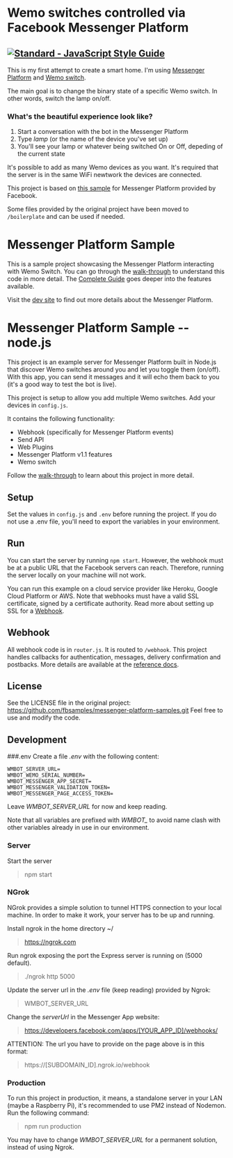 # Wemo switches controlled via Facebook Messenger Platform

[![Standard - JavaScript Style Guide](https://img.shields.io/badge/code%20style-standard-brightgreen.svg)](http://standardjs.com/)
---
This is my first attempt to create a smart home. I'm using [Messenger Platform](https://messengerplatform.fb.com/) and [Wemo switch](http://www.wemo.com/products.html).

The main goal is to change the binary state of a specific Wemo switch. In other words, switch the lamp on/off.

### What's the beautiful experience look like?
1. Start a conversation with the bot in the Messenger Platform
2. Type *lamp* (or the name of the device you've set up)
3. You'll see your lamp or whatever being switched On or Off, depeding of the current state


It's possible to add as many Wemo devices as you want. It's required that the server is in the same WiFi newtwork the devices are connected.

This project is based on [this sample](https://github.com/fbsamples/messenger-platform-samples.git) for Messenger Platform provided by Facebook.

Some files provided by the original project have been moved to `/boilerplate` and can be used if needed.


# Messenger Platform Sample

This is a sample project showcasing the Messenger Platform interacting with Wemo Switch. You can go through the [walk-through](https://developers.facebook.com/docs/messenger-platform/quickstart) to understand this code in more detail. The [Complete Guide](https://developers.facebook.com/docs/messenger-platform/implementation) goes deeper into the features available.

Visit the [dev site](https://developers.facebook.com/docs/messenger-platform/) to find out more details about the Messenger Platform.

# Messenger Platform Sample -- node.js

This project is an example server for Messenger Platform built in Node.js that discover Wemo switches around you and let you toggle them (on/off). With this app, you can send it messages and it will echo them back to you (it's a good way to test the bot is live).

This project is setup to allow you add multiple Wemo switches. Add your devices in `config.js`.

It contains the following functionality:

* Webhook (specifically for Messenger Platform events)
* Send API
* Web Plugins
* Messenger Platform v1.1 features
* Wemo switch

Follow the [walk-through](https://developers.facebook.com/docs/messenger-platform/quickstart) to learn about this project in more detail.

## Setup

Set the values in `config.js` and `.env` before running the project. If you do not use a .env file, you'll need to export the variables in your environment.

## Run

You can start the server by running `npm start`. However, the webhook must be at a public URL that the Facebook servers can reach. Therefore, running the server locally on your machine will not work.

You can run this example on a cloud service provider like Heroku, Google Cloud Platform or AWS. Note that webhooks must have a valid SSL certificate, signed by a certificate authority. Read more about setting up SSL for a [Webhook](https://developers.facebook.com/docs/graph-api/webhooks#setup).

## Webhook

All webhook code is in `router.js`. It is routed to `/webhook`. This project handles callbacks for authentication, messages, delivery confirmation and postbacks. More details are available at the [reference docs](https://developers.facebook.com/docs/messenger-platform/webhook-reference).

## License

See the LICENSE file in the original project: https://github.com/fbsamples/messenger-platform-samples.git
Feel free to use and modify the code.


## Development

###.env
Create a file *.env* with the following content:
```
WMBOT_SERVER_URL=
WMBOT_WEMO_SERIAL_NUMBER=
WMBOT_MESSENGER_APP_SECRET=
WMBOT_MESSENGER_VALIDATION_TOKEN=
WMBOT_MESSENGER_PAGE_ACCESS_TOKEN=
```
Leave *WMBOT_SERVER_URL* for now and keep reading.

Note that all variables are prefixed with *WMBOT_* to avoid name clash with other variables already in use in our environment.

### Server
Start the server
> npm start


### NGrok
NGrok provides a simple solution to tunnel HTTPS connection to your local machine.
In order to make it work, your server has to be up and running.

Install ngrok in the home directory ~/
> https://ngrok.com

Run ngrok exposing the port the Express server is running on (5000 default).
> ./ngrok http 5000

Update the server url in the *.env* file (keep reading) provided by Ngrok:
> WMBOT_SERVER_URL

Change the *serverUrl* in the Messenger App website:
> https://developers.facebook.com/apps/[YOUR_APP_ID]/webhooks/

ATTENTION: The url you have to provide on the page above is in this format:
> https://[SUBDOMAIN_ID].ngrok.io/webhook

### Production
To run this project in production, it means, a standalone server in your LAN (maybe a Raspberry Pi), it's recommended to use PM2 instead of Nodemon. Run the following command:
> npm run production

You may have to change *WMBOT_SERVER_URL* for a permanent solution, instead of using Ngrok.
